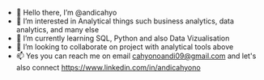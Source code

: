 - 👋 Hello there, I’m @andicahyo
- 👀 I’m interested in Analytical things such business analytics, data analytics, and many else
- 🌱 I’m currently learning SQL, Python and also Data Vizualisation
- 💞️ I’m looking to collaborate on project with analytical tools above
- 📫 Yes you can reach me on email cahyonoandi09@gmail.com and let's also connect https://www.linkedin.com/in/andicahyono

<!---
andicahyo/andicahyo is a ✨ special ✨ repository because its `README.md` (this file) appears on your GitHub profile.
You can click the Preview link to take a look at your changes.
--->

